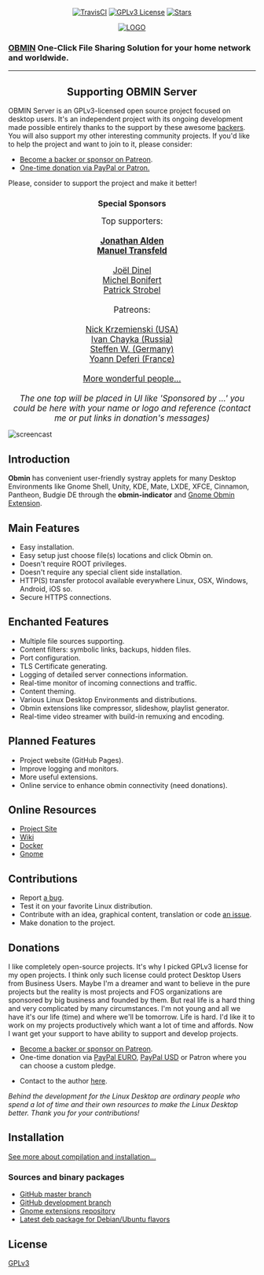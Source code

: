 <p align="center">
  <a href="https://travis-ci.com/konkor/obmin"><img src="https://travis-ci.com/konkor/obmin.svg?branch=master" alt="TravisCI"></a>
  <a href="https://github.com/konkor/obmin"><img src="https://img.shields.io/github/license/konkor/obmin.svg" alt="GPLv3 License"></a>
  <a href="https://github.com/konkor/obmin"><img src="https://img.shields.io/github/stars/konkor/obmin.svg?style=social&label=Star&style=flat-square" alt="Stars"></a><br>
</p>

<p align="center">
<a href="https://obmin.github.io"><img src="/data/icons/obmin-run.png" alt="LOGO"></a>
</p>

### [OBMIN](https://obmin.github.io/) **One-Click** File Sharing Solution for your home network and worldwide.
-----

<h2 align="center">Supporting OBMIN Server</h2>

OBMIN Server is an GPLv3-licensed open source project focused on desktop users. It's an independent project with its ongoing development made possible entirely thanks to the support by these awesome [backers](https://github.com/konkor/obmin/blob/master/BACKERS.md). You will also support my other interesting community projects. If you'd like to help the project and want to join to it, please consider:

- [Become a backer or sponsor on Patreon](https://www.patreon.com/konkor).
- [One-time donation via PayPal or Patron.](#donations)

Please, consider to support the project and make it better!

<h3 align="center">Special Sponsors</h3>
<!--special start-->

<p align="center">
  <big>
    Top supporters:<br><br><b>
    <a href="https://konkor.github.io/cpufreq/supporters/">Jonathan Alden</a><br>
    <a href="https://konkor.github.io/cpufreq/supporters/">Manuel Transfeld</a><br>
    <br></b>
    <a href="https://konkor.github.io/cpufreq/supporters/">Joël Dinel</a><br>
    <a href="https://konkor.github.io/cpufreq/supporters/">Michel Bonifert</a><br>
    <a href="https://konkor.github.io/cpufreq/supporters/">Patrick Strobel</a><br>
    <br>
    Patreons:<br><br>
    <a href="https://github.com/krzemienski">Nick Krzemienski (USA)</a><br>
    <a href="https://vk.com/anaumynaugames">Ivan Chayka (Russia)</a><br>
    <a href="http://konkor.github.io/cpufreq/sponsors/">Steffen W. (Germany)</a><br>
    <a href="http://konkor.github.io/cpufreq/sponsors/">Yoann Deferi (France)</a><br>
    <br>
    <a href="https://konkor.github.io/cpufreq/supporters/">More wonderful people...</a><br>
    <br>
    <i>The one top will be placed in UI like 'Sponsored by ...' you could be here with your name or logo and reference (contact me or put links in donation's messages)</i>
  </big>
</p>

<!--special end-->

![screencast](https://user-images.githubusercontent.com/1944781/27997375-a73383c2-64ff-11e7-8a86-b9fddca45f42.png)
## Introduction
**Obmin** has convenient user-friendly systray applets for many Desktop Environments like Gnome Shell, Unity, KDE, Mate, LXDE, XFCE, Cinnamon, Pantheon, Budgie DE through the **obmin-indicator** and [Gnome Obmin Extension](https://extensions.gnome.org/extension/1254/obmin/).

## Main Features
* Easy installation.
* Easy setup just choose file(s) locations and click Obmin on.
* Doesn't require ROOT privileges.
* Doesn't require any special client side installation.
* HTTP(S) transfer protocol available everywhere Linux, OSX, Windows, Android, iOS so.
* Secure HTTPS connections.

## Enchanted Features
* Multiple file sources supporting.
* Content filters: symbolic links, backups, hidden files.
* Port configuration.
* TLS Certificate generating.
* Logging of detailed server connections information.
* Real-time monitor of incoming connections and traffic.
* Content theming.
* Various Linux Desktop Environments and distributions.
* Obmin extensions like compressor, slideshow, playlist generator.
* Real-time video streamer with build-in remuxing and encoding.

## Planned Features
* Project website (GitHub Pages).
* Improve logging and monitors.
* More useful extensions.
* Online service to enhance obmin connectivity (need donations).

## Online Resources
* [Project Site](https://obmin.github.io)
* [Wiki](https://github.com/konkor/obmin/wiki)
* [Docker](https://hub.docker.com/r/obmin/obmin/)
* [Gnome](https://extensions.gnome.org/extension/1254/obmin/)

## Contributions
* Report [a bug](https://github.com/konkor/obmin/issues).
* Test it on your favorite Linux distribution.
* Contribute with an idea, graphical content, translation or code [an issue](https://github.com/konkor/obmin/issues).
* Make donation to the project.

## Donations
  I like completely open-source projects. It's why I picked GPLv3 license for my open projects. I think only such license could protect Desktop Users from Business Users. Maybe I'm a dreamer and want to believe in the pure projects but the reality is most projects and FOS organizations are sponsored by big business and founded by them.
  But real life is a hard thing and very complicated by many circumstances. I'm not young and all we have it's our life (time) and where we'll be tomorrow. Life is hard. I'd like it to work on my projects productively which want a lot of time and affords. Now I want get your support to have ability to support and develop projects.

- [Become a backer or sponsor on Patreon](https://www.patreon.com/konkor).
- One-time donation via [PayPal EURO](https://www.paypal.com/cgi-bin/webscr?cmd=_s-xclick&hosted_button_id=WVAS5RXRMYVC4), [PayPal USD](https://www.paypal.com/cgi-bin/webscr?cmd=_s-xclick&hosted_button_id=HGAFMMMQ9MQJ2) or Patron where you can choose a custom pledge.

* Contact to the author [here](https://konkor.github.io/index.html#contact).

_Behind the development for the Linux Desktop are ordinary people who spend a lot of time and their own resources to make the Linux Desktop better. Thank you for your contributions!_


## Installation

[See more about compilation and installation...](/INSTALL.md)

### Sources and binary packages
* [GitHub master branch](https://github.com/konkor/obmin/archive/master.zip)
* [GitHub development branch](https://github.com/konkor/obmin/archive/devel.zip)
* [Gnome extensions repository](https://extensions.gnome.org/extension/1254/obmin/)
* [Latest deb package for Debian/Ubuntu flavors](https://github.com/konkor/obmin/raw/devel/releases/obmin_latest_all.deb)

## License

[GPLv3](https://www.gnu.org/licenses/gpl.html)
